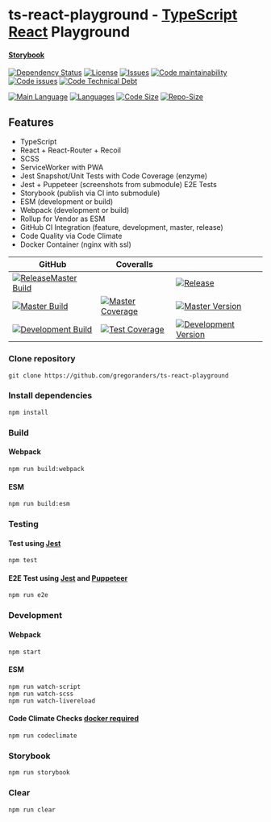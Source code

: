 # ts-react-playground - [TypeScript](http://www.typescriptlang.org/) [React](https://reactjs.org/) Playground

#### [Storybook](https://gregoranders.github.io/ts-react-playground-docs)

[![Dependency Status][daviddm-image]][daviddm-url]
[![License][license-image]][license-url]
[![Issues][issues-image]][issues-url]
[![Code maintainability][code-maintainability-image]][code-maintainability-url] [![Code issues][code-issues-image]][code-issues-url] [![Code Technical Debt][code-tech-debt-image]][code-tech-debt-url]

[![Main Language][language-image]][code-metric-url] [![Languages][languages-image]][code-metric-url] [![Code Size][code-size-image]][code-metric-url] [![Repo-Size][repo-size-image]][code-metric-url]

## Features

- TypeScript
- React + React-Router + Recoil
- SCSS
- ServiceWorker with PWA
- Jest Snapshot/Unit Tests with Code Coverage (enzyme)
- Jest + Puppeteer (screenshots from submodule) E2E Tests
- Storybook (publish via CI into submodule)
- ESM (development or build)
- Webpack (development or build)
- Rollup for Vendor as ESM
- GitHub CI Integration (feature, development, master, release)
- Code Quality via Code Climate
- Docker Container (nginx with ssl)

| GitHub                                                           | Coveralls                                                                  |                                                                              |
| ---------------------------------------------------------------- | -------------------------------------------------------------------------- | ---------------------------------------------------------------------------- |
| [![ReleaseMaster Build][release-build-image]][release-url]       |                                                                            | [![Release][release-image]][release-url]                                     |
| [![Master Build][master-build-image]][master-url]                | [![Master Coverage][master-coveralls-image]][master-coveralls-url]         | [![Master Version][master-version-image]][master-version-url]                |
| [![Development Build][development-build-image]][development-url] | [![Test Coverage][development-coveralls-image]][development-coveralls-url] | [![Development Version][development-version-image]][development-version-url] |

### Clone repository

```
git clone https://github.com/gregoranders/ts-react-playground
```

### Install dependencies

```
npm install
```

### Build

#### Webpack

```
npm run build:webpack
```

#### ESM

```
npm run build:esm
```

### Testing

#### Test using [Jest](https://jestjs.io/)

```
npm test
```

#### E2E Test using [Jest](https://jestjs.io/) and [Puppeteer](https://pptr.dev/)

```
npm run e2e
```

### Development

#### Webpack

```
npm start
```

#### ESM

```
npm run watch-script
npm run watch-scss
npm run watch-livereload
```

#### Code Climate Checks [docker required](docs/CODECLIMATE.md)

```
npm run codeclimate
```

### Storybook

```
npm run storybook
```

### Clear

```
npm run clear
```

[release-url]: https://github.com/gregoranders/ts-react-playground/releases
[master-url]: https://github.com/gregoranders/ts-react-playground/tree/master
[development-url]: https://github.com/gregoranders/ts-react-playground/tree/development
[repository-url]: https://github.com/gregoranders/ts-react-playground
[code-metric-url]: https://github.com/gregoranders/ts-react-playground/search?l=TypeScript
[travis-url]: https://travis-ci.org/gregoranders/ts-react-playground
[travis-image]: https://travis-ci.org/gregoranders/ts-react-playground.svg?branch=master
[daviddm-url]: https://david-dm.org/gregoranders/ts-react-playground
[daviddm-image]: https://david-dm.org/gregoranders/ts-react-playground.svg?branch=master
[license-url]: https://github.com/gregoranders/ts-react-playground/blob/master/LICENSE
[license-image]: https://img.shields.io/github/license/gregoranders/ts-react-playground.svg
[master-version-url]: https://github.com/gregoranders/ts-react-playground/blob/master/package.json
[master-version-image]: https://img.shields.io/github/package-json/v/gregoranders/ts-react-playground/master
[development-version-url]: https://github.com/gregoranders/ts-react-playground/blob/development/package.json
[development-version-image]: https://img.shields.io/github/package-json/v/gregoranders/ts-react-playground/development
[issues-url]: https://github.com/gregoranders/ts-react-playground/issues
[issues-image]: https://img.shields.io/github/issues-raw/gregoranders/ts-react-playground.svg
[release-image]: https://img.shields.io/github/release/gregoranders/ts-react-playground
[release-build-image]: https://github.com/gregoranders/ts-react-playground/workflows/Release%20CI/badge.svg
[master-build-image]: https://github.com/gregoranders/ts-react-playground/workflows/Master%20CI/badge.svg
[development-build-image]: https://github.com/gregoranders/ts-react-playground/workflows/Development%20CI/badge.svg
[master-coveralls-url]: https://coveralls.io/github/gregoranders/ts-react-playground?branch=master
[master-coveralls-image]: https://img.shields.io/coveralls/github/gregoranders/ts-react-playground/master
[development-coveralls-image]: https://img.shields.io/coveralls/github/gregoranders/ts-react-playground/development
[development-coveralls-url]: https://coveralls.io/github/gregoranders/ts-react-playground?branch=development
[code-maintainability-url]: https://codeclimate.com/github/gregoranders/ts-react-playground/maintainability
[code-maintainability-image]: https://img.shields.io/codeclimate/maintainability/gregoranders/ts-react-playground
[code-issues-url]: https://codeclimate.com/github/gregoranders/ts-react-playground/maintainability
[code-issues-image]: https://img.shields.io/codeclimate/issues/gregoranders/ts-react-playground
[code-tech-debt-url]: https://codeclimate.com/github/gregoranders/ts-react-playground/maintainability
[code-tech-debt-image]: https://img.shields.io/codeclimate/tech-debt/gregoranders/ts-react-playground
[language-image]: https://img.shields.io/github/languages/top/gregoranders/ts-react-playground
[languages-image]: https://img.shields.io/github/languages/count/gregoranders/ts-react-playground
[code-size-image]: https://img.shields.io/github/languages/code-size/gregoranders/ts-react-playground
[repo-size-image]: https://img.shields.io/github/repo-size/gregoranders/ts-react-playground
[travis-url]: https://travis-ci.org/gregoranders/ts-react-playground
[travis-master-image]: https://travis-ci.org/gregoranders/ts-react-playground.svg?branch=master
[travis-development-image]: https://travis-ci.org/gregoranders/ts-react-playground.svg?branch=development
[circleci-url]: https://app.circleci.com/pipelines/github/gregoranders/ts-react-playground
[circleci-master-image]: https://img.shields.io/circleci/build/github/gregoranders/ts-react-playground/master
[circleci-development-image]: https://img.shields.io/circleci/build/github/gregoranders/ts-react-playground/development
[appveyor-url]: https://ci.appveyor.com/project/gregoranders/ts-react-playground
[appveyor-master-image]: https://img.shields.io/appveyor/build/gregoranders/ts-react-playground/master
[appveyor-development-image]: https://img.shields.io/appveyor/build/gregoranders/ts-react-playground/development
